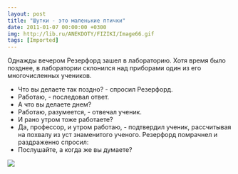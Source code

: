 ```yaml
---
layout: post
title: "Шутки - это маленькие птички"
date: 2011-01-07 00:00:00 +0300
img: http://lib.ru/ANEKDOTY/FIZIKI/Image66.gif
tags: [Imported]
---
```


Однажды вечером Резерфорд зашел в лабораторию. Хотя время было позднее,
в лаборатории склонился над приборами один из его многочисленных учеников.
- Что вы делаете так поздно? - спросил Резерфорд.
- Работаю, - последовал ответ.
- А что вы делаете днем?
- Работаю, разумеется, - отвечал ученик.
- И рано утром тоже работаете?
- Да, профессор, и утром работаю, - подтвердил ученик, рассчитывая на
похвалу из уст знаменитого ученого. Резерфорд помрачнел и раздраженно
спросил:
- Послушайте, а когда же вы думаете?

![](http://lib.ru/ANEKDOTY/FIZIKI/Image66.gif)